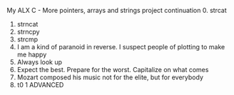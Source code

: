My ALX C - More pointers, arrays and strings project continuation
0. strcat
1. strncat
2. strncpy
3. strcmp
4. I am a kind of paranoid in reverse. I suspect people of plotting to make me happy
5. Always look up
6. Expect the best. Prepare for the worst. Capitalize on what comes
7. Mozart composed his music not for the elite, but for everybody
8. t0 1 ADVANCED
